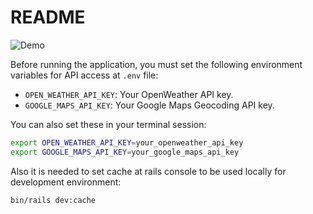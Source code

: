 # README

![Demo](app/assets/images/gif_readme.gif)

Before running the application, you must set the following environment variables for API access at `.env` file:

- `OPEN_WEATHER_API_KEY`: Your OpenWeather API key.
- `GOOGLE_MAPS_API_KEY`: Your Google Maps Geocoding API key.

You can also set these in your terminal session:

```sh
export OPEN_WEATHER_API_KEY=your_openweather_api_key
export GOOGLE_MAPS_API_KEY=your_google_maps_api_key
```

Also it is needed to set cache at rails console to be used locally for development environment:

```sh
bin/rails dev:cache
```
